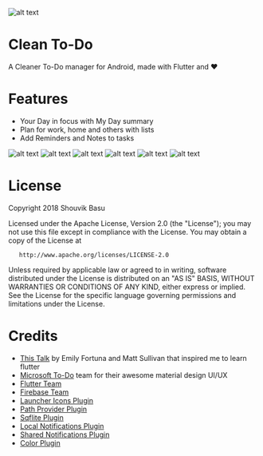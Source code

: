 


![alt text](https://github.com/babanomania/CleanToDO/raw/master/images/logo.png?raw=true "Clean To-Do")
# Clean To-Do

A Cleaner To-Do manager for Android, made with Flutter and ❤️

# Features

* Your Day in focus with My Day summary
* Plan for work, home and others with lists 
* Add Reminders and Notes to tasks

![alt text](https://github.com/babanomania/CleanToDO/raw/master/images/logo.png?raw=true "Clean To-Do")
![alt text](https://github.com/babanomania/CleanToDO/raw/master/images/graphics/mockup_myday.png?raw=true "My Day")
![alt text](https://github.com/babanomania/CleanToDO/raw/master/images/graphics/mockup_listview.png?raw=true "List view")
![alt text](https://github.com/babanomania/CleanToDO/raw/master/images/graphics/mockup_lists.png?raw=true "Lists")
![alt text](https://github.com/babanomania/CleanToDO/raw/master/images/graphics/mockup_quickadd.png?raw=true "Quick Add")
![alt text](https://github.com/babanomania/CleanToDO/raw/master/images/graphics/mockup_colors.png?raw=true "Colors")

# License

Copyright 2018 Shouvik Basu

   Licensed under the Apache License, Version 2.0 (the "License");
   you may not use this file except in compliance with the License.
   You may obtain a copy of the License at

       http://www.apache.org/licenses/LICENSE-2.0

   Unless required by applicable law or agreed to in writing, software
   distributed under the License is distributed on an "AS IS" BASIS,
   WITHOUT WARRANTIES OR CONDITIONS OF ANY KIND, either express or implied.
   See the License for the specific language governing permissions and
limitations under the License.

# Credits

* [This Talk](https://www.youtube.com/watch?v=iflV0D0d1zQ) by Emily Fortuna and Matt Sullivan that inspired me to learn flutter
* [Microsoft To-Do](https://todo.microsoft.com/en-us) team for their awesome material design UI/UX
* [Flutter Team](https://github.com/flutter/)
* [Firebase Team](https://firebase.google.com/docs/auth/)
* [Launcher Icons Plugin](https://github.com/franzsilva/flutter_launcher_icons)
* [Path Provider Plugin](https://github.com/flutter/plugins/tree/master/packages/path_provider)
* [Sqflite Plugin](https://github.com/tekartik/sqflite)
* [Local Notifications Plugin](https://github.com/MaikuB/flutter_local_notifications)
* [Shared Notifications Plugin](https://github.com/flutter/plugins/tree/master/packages/shared_preferences)
* [Color Plugin](http://github.com/MichaelFenwick/Color)


